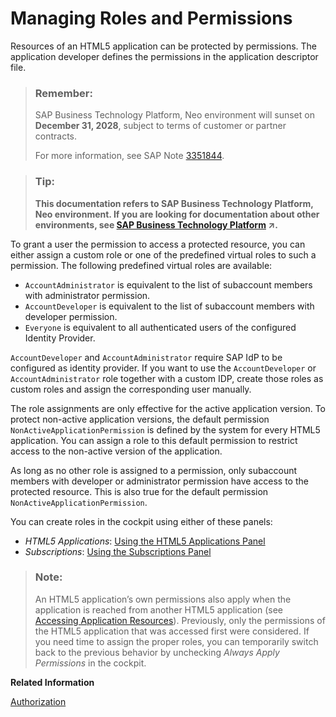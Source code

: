 <!-- loiod128e6796cf94bb187d4bbf69419e2f5 -->

# Managing Roles and Permissions

Resources of an HTML5 application can be protected by permissions. The application developer defines the permissions in the application descriptor file.

> ### Remember:  
> SAP Business Technology Platform, Neo environment will sunset on **December 31, 2028**, subject to terms of customer or partner contracts.
> 
> For more information, see SAP Note [3351844](https://me.sap.com/notes/3351844).

> ### Tip:  
> **This documentation refers to SAP Business Technology Platform, Neo environment. If you are looking for documentation about other environments, see [SAP Business Technology Platform](https://help.sap.com/viewer/65de2977205c403bbc107264b8eccf4b/Cloud/en-US/6a2c1ab5a31b4ed9a2ce17a5329e1dd8.html "SAP Business Technology Platform (SAP BTP) is an integrated offering comprised of the following technology portfolios: application development; process automation; integration; data, analytics, and enterprise planning; artificial intelligence. The platform offers users the ability to turn data into business value, compose end-to-end business processes, connect entire IT landscapes, and personalize, build and extend SAP applications. This reduces the overall total cost of ownership maintaining SAP landscapes and third-party software across end-to-end business processes.") :arrow_upper_right:.**

To grant a user the permission to access a protected resource, you can either assign a custom role or one of the predefined virtual roles to such a permission. The following predefined virtual roles are available:

-   `AccountAdministrator` is equivalent to the list of subaccount members with administrator permission.
-   `AccountDeveloper` is equivalent to the list of subaccount members with developer permission.
-   `Everyone` is equivalent to all authenticated users of the configured Identity Provider.

`AccountDeveloper` and `AccountAdministrator` require SAP IdP to be configured as identity provider. If you want to use the `AccountDeveloper` or `AccountAdministrator` role together with a custom IDP, create those roles as custom roles and assign the corresponding user manually.

The role assignments are only effective for the active application version. To protect non-active application versions, the default permission `NonActiveApplicationPermission` is defined by the system for every HTML5 application. You can assign a role to this default permission to restrict access to the non-active version of the application.

As long as no other role is assigned to a permission, only subaccount members with developer or administrator permission have access to the protected resource. This is also true for the default permission `NonActiveApplicationPermission`.

You can create roles in the cockpit using either of these panels:

-   *HTML5 Applications*: [Using the HTML5 Applications Panel](using-the-html5-applications-panel-e302036.md)
-   *Subscriptions*: [Using the Subscriptions Panel](using-the-subscriptions-panel-f4737cf.md)

> ### Note:  
> An HTML5 application’s own permissions also apply when the application is reached from another HTML5 application \(see [Accessing Application Resources](../30-development-neo/accessing-application-resources-152cb75.md)\). Previously, only the permissions of the HTML5 application that was accessed first were considered. If you need time to assign the proper roles, you can temporarily switch back to the previous behavior by unchecking *Always Apply Permissions* in the cockpit.

**Related Information**  


[Authorization](../30-development-neo/authorization-a139548.md "To enforce authorization for an HTML5 application, permissions can be added to application paths.")

